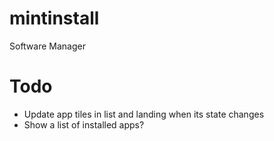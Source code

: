 # mintinstall
Software Manager

# Todo

- Update app tiles in list and landing when its state changes
- Show a list of installed apps?
